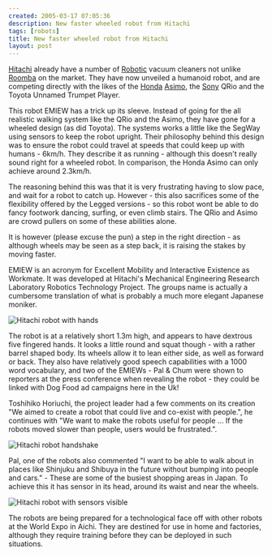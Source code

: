```yaml
---
created: 2005-03-17 07:05:36
description: New faster wheeled robot from Hitachi
tags: [robots]
title: New faster wheeled robot from Hitachi
layout: post
---
```

[Hitachi](/wiki/hitachi "Hitachi") already have a number of [Robotic](/wiki/robotic "Robotic") vacuum cleaners not unlike [Roomba](/wiki/roomba "A Robotic vacuum cleaning system") on the market. They have now unveiled a humanoid robot, and are competing directly with the likes of the [Honda](/wiki/honda "Honda") [Asimo](/wiki/asimo "Asimo"), the [Sony](/wiki/sony "Sony") QRio and the Toyota Unnamed Trumpet Player.

This robot EMIEW has a trick up its sleeve. Instead of going for the all realistic walking system like the QRio and the Asimo, they have gone for a wheeled design (as did Toyota).  The systems works a little like the SegWay using sensors to keep the robot upright. Their philosophy behind this design was to ensure the robot could travel at speeds that could keep up with humans - 6km/h. They describe it as running - although this doesn't really sound right for a wheeled robot. In comparison, the Honda Asimo can only achieve around 2.3km/h.

The reasoning behind this was that it is very frustrating having to slow pace, and wait for a robot to catch up. However - this also sacrifices some of the flexibility offered by the Legged versions - so this robot wont be able to do fancy footwork dancing, surfing, or even climb stairs. The QRio and Asimo are crowd pullers on some of these abilities alone.

It is however (please excuse the pun) a step in the right direction - as although wheels may be seen as a step back, it is raising the stakes by moving faster.

EMIEW is an acronym for Excellent Mobility and Interactive Existence as Workmate. It was developed at Hitachi's Mechanical Engineering Research Laboratory Robotics Technology Project. The groups name is actually a cumbersome translation of what is probably a much more elegant Japanese moniker.

![Hitachi robot with hands](/assets/hitachi_sony_honda_robots/HitachiRobotAFP.jpg)

The robot is at a relatively short 1.3m high, and appears to have dextrous five fingered hands. It looks a little round and squat though - with a rather barrel shaped body. Its wheels allow it to lean either side, as well as forward or back. They also have relatively good speech capabilities with a 1000 word vocabulary, and two of the EMIEWs - Pal &amp; Chum were shown to reporters at the press conference when revealing the robot - they could be linked with Dog Food ad campaigns here in the Uk!

Toshihiko Horiuchi, the project leader had a few comments on its creation "We aimed to create a robot that could live and co-exist with people.", he continues with "We want to make the robots useful for people ... If the robots moved slower than people, users would be frustrated.".

![Hitachi robot handshake](/assets/hitachi_sony_honda_robots/HitachiRobot2.jpg)

Pal, one of the robots also commented "I want to be able to walk about in places like Shinjuku and Shibuya in the future without bumping into people and cars." - These are some of the busiest shopping areas in Japan. To achieve this it has sensor in its head, around its waist and near the wheels.

![Hitachi robot with sensors visible](/assets/hitachi_sony_honda_robots/robot_hitachi203afp.jpg)

The robots are being prepared for a technological face off with other robots at the World Expo in Aichi. They are destined for use in home and factories, although they require training before they can be deployed in such situations.
